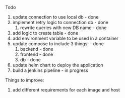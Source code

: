 Todo
1. update connection to use local db - done
2. implement retry logic to connection db - done
   1. rewrite queries with new DB name - done
3. add logic to create table - done
4. add environment variable to be used in a container
5. update compose to include 3 things: - done
   1. backend - done
   2. frontend - done
   3. db - done
6. update helm chart to deploy the application
7. build a jenkins pipeline - in progress


Things to improve:
1. add different requirements for each image and host